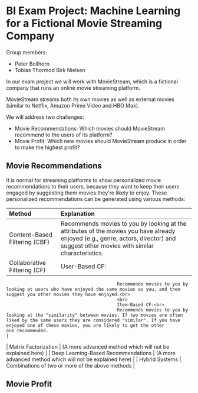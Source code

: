 # BI Exam Project: Machine Learning for a Fictional Movie Streaming Company

Group members:
- Peter Bollhorn
- Tobias Thormod Birk Nielsen

In our exam project we will work with MovieStream, which is a fictional company that runs an online movie streaming platform.

MovieStream streams both its own movies as well as external movies (similar to Netflix, Amazon Prime Video and HBO Max).

We will address two challenges:
- Movie Recommendations: Which movies should MovieStream recommend to the users of its platform?
- Movie Profit: Which new movies should MovieStream produce in order to make the highest profit?


## Movie Recommendations
It is normal for streaming platforms to show personalized movie recommendations to their users, because they want to keep their users engaged by suggesting them movies they're likely to enjoy. These personalized recommendations can be generated using various methods:






| Method                                    | Explanation                                                                                                                                                                           |
|:------------------------------------------|:--------------------------------------------------------------------------------------------------------------------------------------------------------------------------------------|
| Content-Based Filtering (CBF)             | Recommends movies to you by looking at the attributes of the movies you have already enjoyed (e.g., genre, actors, director) and suggest other movies with similar characteristics.   |
| Collaborative Filtering (CF)              | User-Based CF:<br>
                                              Recommends movies to you by looking at users who have enjoyed the same movies as you, and then suggest you other movies they have enjoyed.<br>
                                              <br>
                                              Item-Based CF:<br>
                                              Recommends movies to you by looking at the "similarity" between movies. If two movies are often liked by the same users they are considered "similar". If you have enjoyed one of these movies, you are likely to get the other                                               one recommended.                                                                                                                                                                      |
| Matrix Factorization                      | (A more advanced method which will not be explained here)                                                                                                                             |
| Deep Learning-Based Recommendations       | (A more advanced method which will not be explained here)                                                                                                                             |
| Hybrid Systems                            | Combinations of two or more of the above methods                                                                                                                                      |


## Movie Profit
